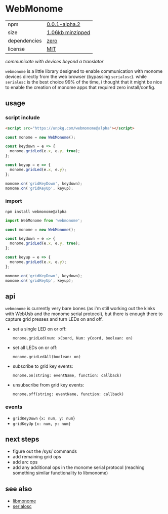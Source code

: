 # WebMonome

|   |   |
|---|---|
| npm | [0.0.1-alpha.2](https://www.npmjs.com/package/webmonome/v/alpha) |
| size | [1.06kb minzipped](https://bundlephobia.com/result?p=webmonome@0.0.1-alpha.2) |
| dependencies | [zero](./package.json) |
| license | [MIT](./LICENSE) |

*communicate with devices beyond a translator*

`webmonome` is a little library designed to enable communication with monome devices directly from the web browser (bypassing `serialosc`). while `serialosc` is the best choice 99% of the time, i thought that it might be nice to enable the creation of monome apps that required zero install/config.

## usage

### script include

```html
<script src="https://unpkg.com/webmonome@alpha"></script>
```
```js
const monome = new WebMonome();

const keydown = e => {
  monome.gridLed(e.x, e.y, true);
};

const keyup = e => {
  monome.gridLed(e.x, e.y);
};

monome.on('gridKeyDown', keydown);
monome.on('gridKeyUp', keyup);
```

### import

`npm install webmonome@alpha`

```javascript
import WebMonome from 'webmonome';

const monome = new WebMonome();

const keydown = e => {
  monome.gridLed(e.x, e.y, true);
};

const keyup = e => {
  monome.gridLed(e.x, e.y);
};

monome.on('gridKeyDown', keydown);
monome.on('gridKeyUp', keyup);
```

## api

`webmonome` is currently very bare bones (as i'm still working out the kinks with WebUsb and the monome serial protocol), but there is enough there to capture grid presses and turn LEDs on and off.

- set a single LED on or off:

  `monome.gridLed(num: xCoord, Num: yCoord, boolean: on)`

- set all LEDs on or off:

  `monome.gridLedAll(boolean: on)`

- subscribe to grid key events:

  `monome.on(string: eventName, function: callback)`

- unsubscribe from grid key events:

  `monome.off(string: eventName, function: callback)`

### events

  - `gridKeyDown` `{x: num, y: num}`
  - `gridKeyUp` `{x: num, y: num}`


## next steps

* figure out the /sys/ commands
* add remaining grid ops
* add arc ops
* add any additional ops in the monome serial protocol (reaching something similar functionality to libmonome)

## see also

* [libmonome](https://github.com/monome/libmonome)
* [serialosc](https://github.com/monome/serialosc)